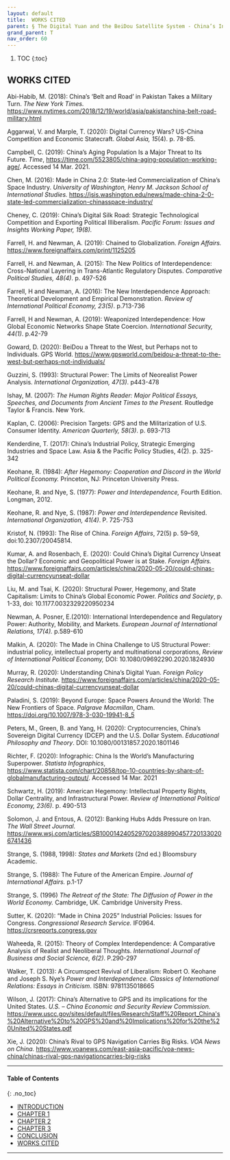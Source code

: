 ```yaml
---
layout: default
title:  WORKS CITED 
parent: § The Digital Yuan and the BeiDou Satellite System - China’s Increasing Structural Power in an Interdependent World 
grand_parent: T 
nav_order: 60 
---
```

<style>
.dont-break-out {
  /* These are technically the same, but use both */
  overflow-wrap: break-word;
  word-wrap: break-word;

     -ms-word-break: break-all;
  /* This is the dangerous one in WebKit, as it breaks things wherever */
  word-break: break-all;
  /* Instead use this non-standard one: */
  word-break: break-word;
}

.youtube-container {
    position: relative;
    width: 100%;
    height: 0;
    padding-bottom: 56.25%;
}
.youtube-video {
    position: absolute;
    top: 0;
    left: 0;
    width: 100%;
    height: 100%;
}

</style>

<div class="dont-break-out" markdown="1">

1. TOC
{:toc}

## WORKS CITED
Abi-Habib, M. (2018): China’s ‘Belt and Road’ in Pakistan Takes a Military Turn. *The New York Times.* https://www.nytimes.com/2018/12/19/world/asia/pakistanchina-belt-road-military.html 

Aggarwal, V. and Marple, T. (2020): Digital Currency Wars? US-China Competition and Economic Statecraft. *Global Asia, 15*(4). p. 78-85.

Campbell, C. (2019): China’s Aging Population Is a Major Threat to Its Future. *Time*, https://time.com/5523805/china-aging-population-working-age/. Accessed 14 Mar. 2021. 

Chen, M. (2016): Made in China 2.0: State-led Commercialization of China’s Space Industry. *University of Washington, Henry M. Jackson School of International Studies.* https://jsis.washington.edu/news/made-china-2-0-state-led-commercialization-chinasspace-industry/

Cheney, C. (2019): China’s Digital Silk Road: Strategic Technological Competition and Exporting Political Illiberalism. *Pacific Forum: Issues and Insights Working Paper, 19(8).*

Farrell, H. and Newman, A. (2019): Chained to Globalization. *Foreign Affairs.* https://www.foreignaffairs.com/print/1125205

Farrell, H. and Newman, A. (2015): The New Politics of Interdependence: Cross-National Layering in Trans-Atlantic Regulatory Disputes. *Comparative Political Studies, 48(4)*. p. 497-526

Farrell, H and Newman, A. (2016): The New Interdependence Approach: Theoretical Development and Empirical Demonstration. *Review of International Political Economy, 23(5)*. p.713-736 

Farrell, H and Newman, A. (2019): Weaponized Interdependence: How Global Economic Networks Shape State Coercion. *International Security, 44(1)*. p.42-79

Goward, D. (2020): BeiDou a Threat to the West, but Perhaps not to Individuals. GPS World. https://www.gpsworld.com/beidou-a-threat-to-the-west-but-perhaps-not-individuals/ 

Guzzini, S. (1993): Structural Power: The Limits of Neorealist Power Analysis. *International Organization, 47(3)*. p443-478

Ishay, M. (2007): *The Human Rights Reader: Major Political Essays, Speeches, and Documents from Ancient Times to the Present.* Routledge Taylor & Francis. New York. 

Kaplan, C. (2006): Precision Targets: GPS and the Militarization of U.S. Consumer Identity. *American Quarterly, 58(3)*. p. 693-713

Kenderdine, T. (2017): China’s Industrial Policy, Strategic Emerging Industries and Space Law. Asia & the Pacific Policy Studies, 4(2). p. 325-342 

Keohane, R. (1984): *After Hegemony: Cooperation and Discord in the World Political Economy.* Princeton, NJ: Princeton University Press.

Keohane, R. and Nye, S. (1977): *Power and Interdependence,* Fourth Edition. Longman, 2012.

Keohane, R. and Nye, S. (1987): *Power and Interdependence* Revisited. *International Organization, 41(4)*. P. 725-753 

Kristof, N. (1993): The Rise of China. *Foreign Affairs*, 72(5) p. 59–59, doi:10.2307/20045814.

Kumar, A. and Rosenbach, E. (2020): Could China’s Digital Currency Unseat the Dollar? Economic and Geopolitical Power is at Stake. *Foreign Affairs.* https://www.foreignaffairs.com/articles/china/2020-05-20/could-chinas-digital-currencyunseat-dollar

Liu, M. and Tsai, K. (2020): Structural Power, Hegemony, and State Capitalism: Limits to China’s Global Economic Power. *Politics and Society*, p. 1-33, doi: 10.1177.0032329220950234

Newman, A. Posner, E.(2010): International Interdependence and Regulatory Power: Authority, Mobility, and Markets. *European Journal of International Relations, 17(4).* p.589-610 

Malkin, A. (2020): The Made in China Challenge to US Structural Power: industrial policy, intellectual property and multinational corporations, *Review of International Political Economy,* DOI: 10.1080/09692290.2020.1824930

Murray, R. (2020): Understanding China’s Digital Yuan. *Foreign Policy Research Institute.* https://www.foreignaffairs.com/articles/china/2020-05-20/could-chinas-digital-currencyunseat-dollar 

Paladini, S. (2019): Beyond Europe: Space Powers Around the World: The New Frontiers of Space. *Palgrave Macmillan*, Cham. https://doi.org/10.1007/978-3-030-19941-8_5

Peters, M., Green, B. and Yang, H. (2020): Cryptocurrencies, China’s Sovereign Digital Currency (DCEP) and the U.S. Dollar System. *Educational Philosophy and Theory*. DOI: 10.1080/00131857.2020.1801146

Richter, F. (2020): Infographic: China Is the World’s Manufacturing Superpower. *Statista Infographics*, https://www.statista.com/chart/20858/top-10-countries-by-share-of-globalmanufacturing-output/. Accessed 14 Mar. 2021 

Schwartz, H. (2019): American Hegemony: Intellectual Property Rights, Dollar Centrality, and Infrastructural Power. *Review of International Political Economy, 23(6)*. p. 490-513

Solomon, J. and Entous, A. (2012): Banking Hubs Adds Pressure on Iran. *The Wall Street Journal.* https://www.wsj.com/articles/SB10001424052970203889904577201330206741436 

Strange, S. (1988, 1998): *States and Markets* (2nd ed.) Bloomsbury Academic.

Strange, S. (1988): The Future of the American Empire. *Journal of International Affairs.* p.1-17 

Strange, S. (1996) *The Retreat of the State: The Diffusion of Power in the World Economy.* Cambridge, UK. Cambridge University Press.

Sutter, K. (2020): “Made in China 2025” Industrial Policies: Issues for Congress. *Congressional Research Service.* IF0964. https://crsreports.congress.gov 

Waheeda, R. (2015): Theory of Complex Interdependence: A Comparative Analysis of Realist and Neoliberal Thoughts. *International Journal of Business and Social Science, 6(2)*. P.290-297

Walker, T. (2013): A Circumspect Revival of Liberalism: Robert O. Keohane and Joseph S. Nye’s *Power and Interdependence. Classics of International Relations: Essays in Criticism*. ISBN: 9781135018665

Wilson, J. (2017): China’s Alternative to GPS and its implications for the United States. *U.S. – China Economic and Security Review Commission.* https://www.uscc.gov/sites/default/files/Research/Staff%20Report_China's%20Alternative%20to%20GPS%20and%20Implications%20for%20the%20United%20States.pdf

Xie, J. (2020): China’s Rival to GPS Navigation Carries Big Risks. *VOA News on China.* https://www.voanews.com/east-asia-pacific/voa-news-china/chinas-rival-gps-navigationcarries-big-risks

***

#### Table of Contents
{: .no_toc}

<ul><li> <a href="/docs/T/The-Digital-Yuan-and-the-BeiDou-Satellite-System-1/">INTRODUCTION</a></li><li> <a href="/docs/T/The-Digital-Yuan-and-the-BeiDou-Satellite-System-2/">CHAPTER 1</a></li><li> <a href="/docs/T/The-Digital-Yuan-and-the-BeiDou-Satellite-System-3/">CHAPTER 2</a></li><li> <a href="/docs/T/The-Digital-Yuan-and-the-BeiDou-Satellite-System-4/">CHAPTER 3</a></li><li> <a href="/docs/T/The-Digital-Yuan-and-the-BeiDou-Satellite-System-5/">CONCLUSION</a></li><li> <a href="/docs/T/The-Digital-Yuan-and-the-BeiDou-Satellite-System-6/">WORKS CITED</a></li></ul>

***

</div>
